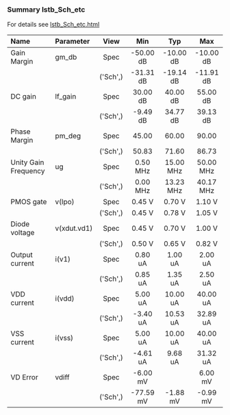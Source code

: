 ### Summary lstb_Sch_etc

For details see <a href='lstb_Sch_etc.html'>lstb_Sch_etc.html</a>

|**Name**|**Parameter**|**View**|**Min** | **Typ** | **Max**|
|:---|:---|:---:|:---:|:---:|:---:|
|Gain Margin|gm\_db | Spec | -50.00 dB | -10.00 dB | -10.00 dB |
| | | ('Sch',)|-31.31 dB | -19.14 dB | -11.91 dB |
|DC gain|lf\_gain | Spec | 30.00 dB | 40.00 dB | 55.00 dB |
| | | ('Sch',)|-9.49 dB | 34.77 dB | 39.13 dB |
|Phase Margin|pm\_deg | Spec | 45.00  | 60.00  | 90.00  |
| | | ('Sch',)|50.83  | 71.60  | 86.73  |
|Unity Gain Frequency|ug | Spec | 0.50 MHz | 15.00 MHz | 50.00 MHz |
| | | ('Sch',)|0.00 MHz | 13.23 MHz | 40.17 MHz |
|PMOS gate|v(lpo) | Spec | 0.45 V | 0.70 V | 1.10 V |
| | | ('Sch',)|0.45 V | 0.78 V | 1.05 V |
|Diode voltage|v(xdut.vd1) | Spec | 0.45 V | 0.70 V | 1.00 V |
| | | ('Sch',)|0.50 V | 0.65 V | 0.82 V |
|Output current|i(v1) | Spec | 0.80 uA | 1.00 uA | 2.00 uA |
| | | ('Sch',)|0.85 uA | 1.35 uA | 2.50 uA |
|VDD current|i(vdd) | Spec | 5.00 uA | 10.00 uA | 40.00 uA |
| | | ('Sch',)|-3.40 uA | 10.53 uA | 32.89 uA |
|VSS current|i(vss) | Spec | 5.00 uA | 10.00 uA | 40.00 uA |
| | | ('Sch',)|-4.61 uA | 9.68 uA | 31.32 uA |
|VD Error|vdiff | Spec | -6.00 mV |  | 6.00 mV |
| | | ('Sch',)|-77.59 mV | -1.88 mV | -0.99 mV |
